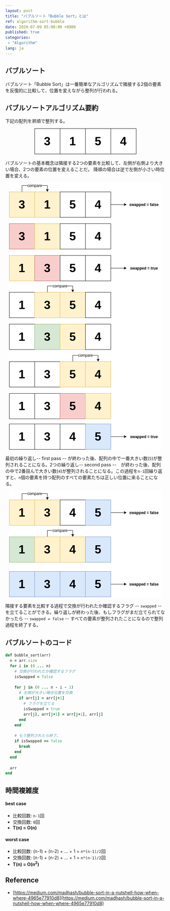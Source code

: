 ```yaml
---
layout: post
title: "バブルソート「Bubble Sort」とは"
ref: algorithm-sort-bubble
date: 2020-07-09 05:00:00 +0900
published: true
categories:
 - "Algorithm"
lang: ja
---
```


## バブルソート
バブルソート「Bubble Sort」は一番簡単なアルゴリズムで隣接する2個の要素を反復的に比較して、位置を変えながら整列が行われる。

<div class="divider"></div>

## バブルソートアルゴリズム要約

下記の配列を昇順で整列する。

<div style="text-align: center">
<img src="assets/images/algorithm/sorting/bubble1.png"><br>
</div>

バブルソートの基本概念は隣接する2つの要素を比較して、左側が右側より大きい場合、2つの要素の位置を変えることだ。
降順の場合は逆で左側が小さい時位置を変える。

<div style="text-align: center">
<img src="assets/images/algorithm/sorting/bubble2.png"><br>
</div>

最初の繰り返し-- first pass -- が終わった後、配列の中で一番大きい数(`5`)が整列されることになる。2つの繰り返し-- second pass --　が終わった後、配列の中で2番目んで大きい数(`4`)が整列されることになる。この過程を`n-1`回繰り返すと、`n`個の要素を持つ配列のすべての要素たちは正しい位置に来ることになる。

<div style="text-align: center">
<img src="assets/images/algorithm/sorting/bubble3.png"><br>
</div>

隣接する要素を比較する過程で交換が行われたか確認するフラグ -- `swapped` -- を立てることができる。繰り返しが終わった後、もしフラグがまだ立てられてなかったら -- `swapped = false` -- すべての要素が整列されたことになるので整列過程を終了する。

<div class="divider"></div>

## バブルソートのコード

```rb
def bubble_sort(arr)
  n = arr.size
  for i in (0 ... n)
    # 交換が行われたか確認するフラグ
    isSwapped = false

    for j in (0 ... n - i - 1)
      # 左側が大きい場合位置を交換
      if arr[j] > arr[j+1]   
        # フラグを立てる
        isSwapped = true
        arr[j], arr[j+1] = arr[j+1], arr[j]
      end
    end

    # もう整列されたら終了。
    if isSwapped == false
      break
    end
  end

  arr
end
```

<div class="divider"></div>

## 時間複雑度

#### best case
- 比較回数: `n-1`回
- 交換回数: `0`回
- <b>T(n) = O(n)</b>

#### worst case
- 比較回数: (n-1) + (n-2) + ... + 1 = `n*(n-1)/2`回
- 交換回数: (n-1) + (n-2) + ... + 1 = `n*(n-1)/2`回
- <b>T(n) = O(n<sup>2</sup>)</b>

<div class="divider"></div>

## Reference
- [https://medium.com/madhash/bubble-sort-in-a-nutshell-how-when-where-4965e77910d8](https://medium.com/madhash/bubble-sort-in-a-nutshell-how-when-where-4965e77910d8)
